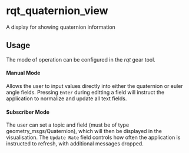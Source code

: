 # rqt_quaternion_view
A display for showing quaternion information

## Usage
The mode of operation can be configured in the _rqt_ gear tool.

#### Manual Mode
Allows the user to input values directly into either the quaternion or euler angle fields. Pressing `Enter` during editting a field will instruct the application to normalize and update all text fields.

#### Subscriber Mode
The user can set a topic and field (must be of type geometry_msgs/Quaternion), which will then be displayed in the visualisation. The `Update Rate` field controls how often the application is instructed to refresh, with additional messages dropped.
